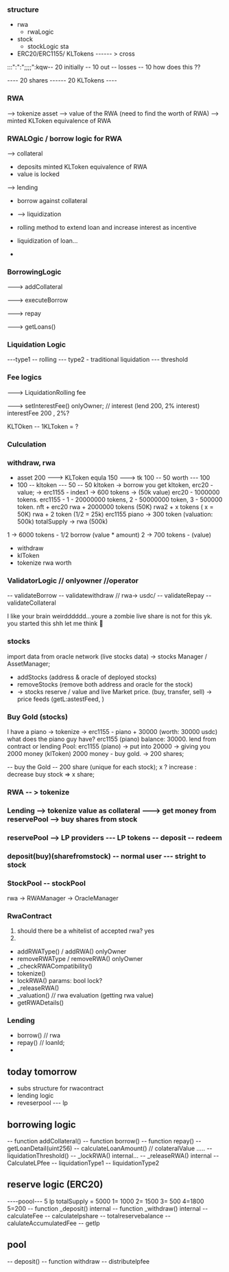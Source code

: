 ### structure

- rwa
  - rwaLogic
- stock
  - stockLogic
    sta
- ERC20/ERC1155/ KLTokens ------ > cross

:::":":";;;;":kqw-- 20 initially
-- 10 out -- losses
-- 10 how does this ??

---- 20 shares ------ 20 KLTokens ----

### RWA

--> tokenize asset
--> value of the RWA (need to find the worth of RWA)
--> minted KLToken equivalence of RWA

### RWALOgic / borrow logic for RWA

--> collateral

- deposits minted KLToken equivalence of RWA
- value is locked

--> lending

- borrow against collateral
- --> liquidization

- rolling method to extend loan and increase interest as incentive
- liquidization of loan...
-

### BorrowingLogic

---> addCollateral

---> executeBorrow

---> repay

---> getLoans()

### Liquidation Logic

---type1 -- rolling
--- type2 - traditional liquidation
--- threshold

### Fee logics

---> LiquidationRolling fee

---> setInterestFee() onlyOwner; // interest (lend 200, 2% interest) interestFee
200 , 2%?

KLTOken -- 1KLToken = ?

### Culculation

### withdraw, rwa

- asset 200 ---> KLToken equla 150 ---> tk 100 -- 50 worth --- 100
- 100 -- kltoken --- 50 -- 50
  kltoken -> borrow you get kltoken,
  erc20 - value; ->
  erc1155 - index1 -> 600 tokens -> (50k value)
  erc20 - 1000000 tokens.
  erc1155 - 1 - 20000000 tokens,
  2 - 50000000 token,
  3 - 500000 token.
  nft + erc20
  rwa + 2000000 tokens (50K)
  rwa2 + x tokens ( x = 50K)
  rwa + 2 token (1/2 = 25k)
  erc1155 piano -> 300 token (valuation: 500k) totalSupply -> rwa (500k)

1 -> 6000 tokens - 1/2 borrow (value \* amount)
2 -> 700 tokens - (value)

- withdraw
- klToken
- tokenize rwa worth

### ValidatorLogic // onlyowner //operator

-- validateBorrow
-- validatewithdraw // rwa-> usdc/
-- validateRepay
-- validateCollateral

I like your brain weirdddddd...youre a zombie
live share is not for this yk. you started this shh let me think 🤫

### stocks

import data from oracle network (live stocks data)
-> stocks Manager / AssetManager;

- addStocks (address & oracle of deployed stocks)
- removeStocks (remove both address and oracle for the stock)
- -> stocks reserve / value and live Market price. (buy, transfer, sell)
  -> price feeds (getL:astestFeed, )

### Buy Gold (stocks)

I have a piano -> tokenize -> erc1155 - piano + 30000 (worth: 30000 usdc)
what does the piano guy have? erc1155 (piano) balance: 30000.
lend from contract or lending Pool: erc1155 (piano) -> put into 20000 -> giving you 2000 money (klToken)
2000 money - buy gold. -> 200 shares;

-- buy the Gold -- 200 share (unique for each stock); x ? increase : decrease
buy stock => x share;

### RWA -- > tokenize

### Lending --> tokenize value as collateral ---> get money from reservePool --> buy shares from stock

### reservePool --> LP providers --- LP tokens -- deposit -- redeem

### deposit(buy)(sharefromstock) -- normal user --- stright to stock

### StockPool -- stockPool

rwa -> RWAManager -> OracleManager

### RwaContract

1. should there be a whitelist of accepted rwa? yes
2.

- addRWAType() / addRWA() onlyOwner
- removeRWAType / removeRWA() onlyOwner
- \_checkRWACompatibility()
- tokenize()
- lockRWA() params: bool lock?
- \_releaseRWA()
- \_valuation() // rwa evaluation (getting rwa value)
- getRWADetails()

### Lending

- borrow() // rwa
- repay() // loanId;
-

## today tomorrow

- subs structure for rwacontract
- lending logic
- reveserpool --- lp

## borrowing logic

-- function addCollateral()
-- function borrow()
-- function repay()
-- getLoanDetail(uint256)
-- calculateLoanAmount() // colateralValue .....
-- liquidationThreshold()
-- \_lockRWA() internal...
-- \_releaseRWA() internal
-- CalculateLPfee
-- liquidationType1
-- liquidationType2

## reserve logic (ERC20)

----poool--- 5 lp totalSupply = 5000 1= 1000 2= 1500 3= 500 4=1800 5=200
-- function \_deposit() internal
-- function \_withdraw() internal
-- calculateFee
-- calculatelpshare
-- totalreservebalance
-- calulateAccumulatedFee
-- getlp

## pool

-- deposit()
-- function withdraw
-- distributelpfee
